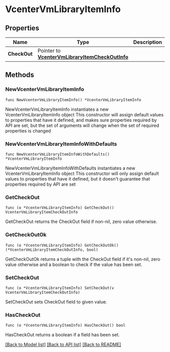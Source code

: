 # VcenterVmLibraryItemInfo

## Properties

Name | Type | Description | Notes
------------ | ------------- | ------------- | -------------
**CheckOut** | Pointer to [**VcenterVmLibraryItemCheckOutInfo**](VcenterVmLibraryItemCheckOutInfo.md) |  | [optional] 

## Methods

### NewVcenterVmLibraryItemInfo

`func NewVcenterVmLibraryItemInfo() *VcenterVmLibraryItemInfo`

NewVcenterVmLibraryItemInfo instantiates a new VcenterVmLibraryItemInfo object
This constructor will assign default values to properties that have it defined,
and makes sure properties required by API are set, but the set of arguments
will change when the set of required properties is changed

### NewVcenterVmLibraryItemInfoWithDefaults

`func NewVcenterVmLibraryItemInfoWithDefaults() *VcenterVmLibraryItemInfo`

NewVcenterVmLibraryItemInfoWithDefaults instantiates a new VcenterVmLibraryItemInfo object
This constructor will only assign default values to properties that have it defined,
but it doesn't guarantee that properties required by API are set

### GetCheckOut

`func (o *VcenterVmLibraryItemInfo) GetCheckOut() VcenterVmLibraryItemCheckOutInfo`

GetCheckOut returns the CheckOut field if non-nil, zero value otherwise.

### GetCheckOutOk

`func (o *VcenterVmLibraryItemInfo) GetCheckOutOk() (*VcenterVmLibraryItemCheckOutInfo, bool)`

GetCheckOutOk returns a tuple with the CheckOut field if it's non-nil, zero value otherwise
and a boolean to check if the value has been set.

### SetCheckOut

`func (o *VcenterVmLibraryItemInfo) SetCheckOut(v VcenterVmLibraryItemCheckOutInfo)`

SetCheckOut sets CheckOut field to given value.

### HasCheckOut

`func (o *VcenterVmLibraryItemInfo) HasCheckOut() bool`

HasCheckOut returns a boolean if a field has been set.


[[Back to Model list]](../README.md#documentation-for-models) [[Back to API list]](../README.md#documentation-for-api-endpoints) [[Back to README]](../README.md)



